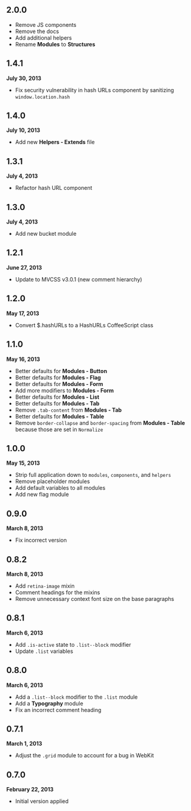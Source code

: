 ## 2.0.0

- Remove JS components
- Remove the docs
- Add additional helpers
- Rename **Modules** to **Structures**

## 1.4.1
**July 30, 2013**

- Fix security vulnerability in hash URLs component by sanitizing `window.location.hash`

## 1.4.0
**July 10, 2013**

- Add new **Helpers - Extends** file

## 1.3.1
**July 4, 2013**

- Refactor hash URL component

## 1.3.0
**July 4, 2013**

- Add new bucket module

## 1.2.1
**June 27, 2013**

- Update to MVCSS v3.0.1 (new comment hierarchy)

## 1.2.0
**May 17, 2013**

- Convert $.hashURLs to a HashURLs CoffeeScript class

## 1.1.0
**May 16, 2013**

- Better defaults for **Modules - Button**
- Better defaults for **Modules - Flag**
- Better defaults for **Modules - Form**
- Add more modifiers to **Modules - Form**
- Better defaults for **Modules - List**
- Better defaults for **Modules - Tab**
- Remove `.tab-content` from **Modules - Tab**
- Better defaults for **Modules - Table**
- Remove `border-collapse` and `border-spacing` from **Modules - Table** because those are set in `Normalize`

## 1.0.0
**May 15, 2013**

- Strip full application down to `modules`, `components`, and `helpers`
- Remove placeholder modules
- Add default variables to all modules
- Add new flag module

## 0.9.0
**March 8, 2013**

- Fix incorrect version

## 0.8.2
**March 8, 2013**

- Add `retina-image` mixin
- Comment headings for the mixins
- Remove unnecessary context font size on the base paragraphs

## 0.8.1
**March 6, 2013**

- Add `.is-active` state to `.list--block` modifier
- Update `.list` variables

## 0.8.0
**March 6, 2013**

- Add a `.list--block` modifier to the `.list` module
- Add a **Typography** module
- Fix an incorrect comment heading

## 0.7.1
**March 1, 2013**

- Adjust the `.grid` module to account for a bug in WebKit

## 0.7.0
**February 22, 2013**

- Initial version applied
